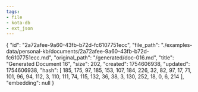 ```yaml
---
tags:
- file
- kota-db
- ext_json
---
```

{
  "id": "2a72afee-9a60-43fb-b72d-fc6107751ecc",
  "file_path": "./examples-data/personal-kb/documents/2a72afee-9a60-43fb-b72d-fc6107751ecc.md",
  "original_path": "/generated/doc-016.md",
  "title": "Generated Document 16",
  "size": 202,
  "created": 1754606938,
  "updated": 1754606938,
  "hash": [
    185,
    175,
    97,
    185,
    153,
    107,
    184,
    226,
    32,
    82,
    97,
    17,
    71,
    101,
    96,
    94,
    112,
    3,
    110,
    111,
    74,
    115,
    132,
    36,
    38,
    3,
    130,
    252,
    18,
    0,
    6,
    214
  ],
  "embedding": null
}